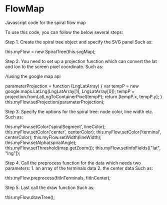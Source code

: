FlowMap
=======

Javascript code for the spiral flow map

To use this code, you can follow the below several steps:

Step 1. Create the spiral tree object and specify the SVG panel
Such as:

this.myFlow = new SpiralTree(this.svgMap);

Step 2. You need to set up a projection function 
which can convert the lat and lon to the screen pixel coordinate.
Such as:

//using the google map api

parameterProjection = function (LngLatArray) {
        var tempP = new google.maps.LatLng(LngLatArray[1], LngLatArray[0]);
        tempP = projection.fromLatLngToContainerPixel(tempP);
        return [tempP.x, tempP.y];
    }
this.myFlow.setProjection(parameterProjection);

Step 3. Specify the options for the spiral tree: node color, line width etc.
Such as:

this.myFlow.setColor('spiralSegment', lineColor);
this.myFlow.setColor('center', centerColor);
this.myFlow.setColor('terminal', centerColor);
this.myFlow.setWidth(lineWidth);
this.myFlow.setAlpha(spiralAngle);
this.myFlow.setThreshold(map.getZoom());
this.myFlow.setInfoFields(["lat", "lng"]);

Step 4. Call the preprocess function for the data which needs two parameters: 1. an array of the terminals data 2. the center data
Such as:

this.myFlow.preprocess(fitInTerminals, fitInCenter);

Step 5. Last call the draw function
Such as:

this.myFlow.drawTree();
